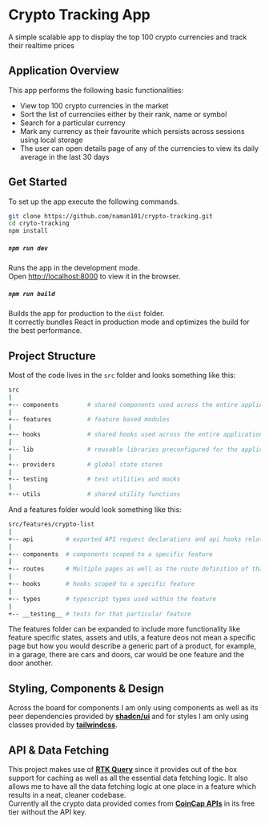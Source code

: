 # Crypto Tracking App

A simple scalable app to display the top 100 crypto currencies and track their realtime prices

## Application Overview

This app performs the following basic functionalities:

- View top 100 crypto currencies in the market
- Sort the list of currenciies either by their rank, name or symbol
- Search for a particular currency
- Mark any currency as their favourite which persists across sessions using local storage
- The user can open details page of any of the currencies to view its daily average in the last 30 days

## Get Started

To set up the app execute the following commands.

```bash
git clone https://github.com/naman101/crypto-tracking.git
cd cryto-tracking
npm install
```

##### `npm run dev`

Runs the app in the development mode.\
Open [http://localhost:8000](http://localhost:8000) to view it in the browser.

##### `npm run build`

Builds the app for production to the `dist` folder.\
It correctly bundles React in production mode and optimizes the build for the best performance.

## Project Structure

Most of the code lives in the `src` folder and looks something like this:

```sh
src
|
+-- components        # shared components used across the entire application
|
+-- features          # feature based modules
|
+-- hooks             # shared hooks used across the entire application
|
+-- lib               # reusable libraries preconfigured for the application
|
+-- providers         # global state stores
|
+-- testing           # test utilities and mocks
|
+-- utils             # shared utility functions
```

And a features folder would look something like this:

```sh
src/features/crypto-list
|
+-- api         # exported API request declarations and api hooks related to a specific feature
|
+-- components  # components scoped to a specific feature
|
+-- routes      # Multiple pages as well as the route definition of that particular feature
|
+-- hooks       # hooks scoped to a specific feature
|
+-- types       # typescript types used within the feature
|
+-- __testing__ # tests for that particular feature

```

The features folder can be expanded to include more functionality like feature specific states, assets and utils, a feature deos not mean a specific page but how you would describe a generic part of a product, for example, in a garage, there are cars and doors, car would be one feature and the door another.

## Styling, Components & Design

Across the board for components I am only using components as well as its peer dependencies provided by <b>[shadcn/ui](https://ui.shadcn.com/)</b> and for styles I am only using classes provided by <b>[tailwindcss](https://tailwindcss.com/)</b>.

## API & Data Fetching

This project makes use of <b>[RTK Query](https://redux-toolkit.js.org/rtk-query/overview)</b> since it provides out of the box support for caching as well as all the essential data fetching logic.
It also allows me to have all the data fetching logic at one place in a feature which results in a neat, cleaner codebase.\
Currently all the crypto data provided comes from <b>[CoinCap APIs](https://docs.coincap.io/#intro)</b> in its free tier without the API key.
